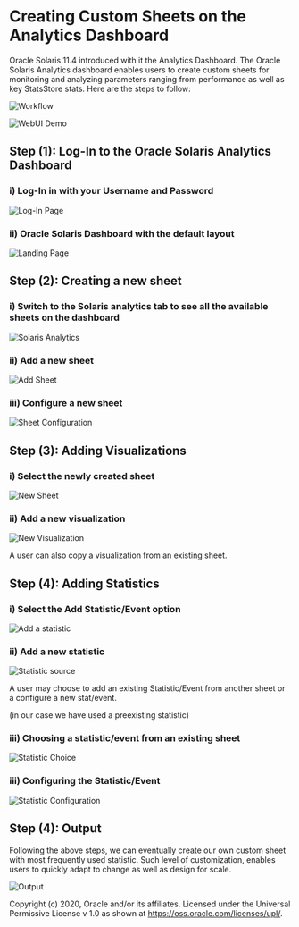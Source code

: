 # Creating Custom Sheets on the Analytics Dashboard

Oracle Solaris 11.4 introduced with it the Analytics Dashboard. The Oracle Solaris Analytics dashboard enables users to create custom sheets for monitoring and analyzing parameters ranging from performance as well as key StatsStore stats. Here are the steps to follow:

![Workflow](/Images/Creating_Sheets/workflow.png)

![WebUI Demo](/Images/Creating_Sheets/webuidemo.gif)



## Step (1): Log-In to the Oracle Solaris Analytics Dashboard

### i) Log-In in with your Username and Password

![Log-In Page](/Images/Creating_Sheets/solaris_webUI_login.png)

### ii) Oracle Solaris Dashboard with the default layout

![Landing Page](/Images/Creating_Sheets/solaris_dashboard.png)



## Step (2): Creating a new sheet

### i) Switch to the Solaris analytics tab to see all the available sheets on the dashboard

![Solaris Analytics](/Images/Creating_Sheets/solaris_analytics_dropdown.png)

### ii) Add a new sheet

![Add Sheet](/Images/Creating_Sheets/add_new_sheet.png)

### iii) Configure a new sheet

![Sheet Configuration](/Images/Creating_Sheets/add_sheet.png)



## Step (3): Adding Visualizations

### i) Select the newly created sheet

![New Sheet](/Images/Creating_Sheets/configure_new_sheet.png)

### ii) Add a new visualization

![New Visualization](/Images/Creating_Sheets/add_visualization.png)

A user can also copy a visualization from an existing sheet.



## Step (4): Adding Statistics 

### i) Select the Add Statistic/Event option 

![Add a statistic](/Images/Creating_Sheets/add_statistic_dropdown.png)



### ii) Add a new statistic

![Statistic source](/Images/Creating_Sheets/add_statistic_choice.png)

A user may choose to add an existing Statistic/Event from another sheet or a configure a new stat/event.

(in our case we have used a preexisting statistic)



### iii) Choosing a statistic/event from an existing sheet

![Statistic Choice](/Images/Creating_Sheets/add_statistic_options.png)

### iii) Configuring the Statistic/Event

![Statistic Configuration](/Images/Creating_Sheets/statistic_checkout.png)



## Step (4): Output 

Following the above steps, we can eventually create our own custom sheet with most frequently used statistic. Such level of customization, enables users to quickly adapt to change as well as design for scale.

![Output](/Images/Creating_Sheets/new_sheet.png)





Copyright (c) 2020, Oracle and/or its affiliates.
 Licensed under the Universal Permissive License v 1.0 as shown at <https://oss.oracle.com/licenses/upl/>.